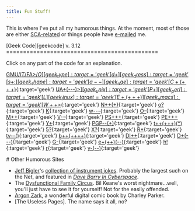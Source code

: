 ```yaml
---
title: Fun Stuff!
---
```


This is where I've put all my humorous things. At the moment, most of those are either [SCA-related](sca.html) or things people have [e-mailed](email) me.

<section markdown="1">
[Geek Code][geekcode] v. 3.12
=============================================

Click on any part of the code for an explanation.

[GMU$/IT$/FA>$/O][geek_type]{:target='geek'}
[d+][geek_dress]{:target='geek'}
[s+:][geek_shape]{:target='geek'}
[a--][geek_age]{:target='geek'}
[C+(+++)$][geek_comp]{:target='geek'}
[UA+(---)>$][geek_unix]{:target='geek'}
[P+][geek_perl]{:target='geek'}
[L][geek_linux]{:target='geek'}
[E+(+++)][geek_emacs]{:target='geek'}
[W++>$][geek_web]{:target='geek'}
[N++(+)][geek_news]{:target='geek'}
[o?][geek_oracle]{:target='geek'}
[K][geek_kibo]{:target='geek'}
[w---][geek_win]{:target='geek'}
[O-][geek_os2]{:target='geek'}
[M++][geek_mac]{:target='geek'}
[V--][geek_vms]{:target='geek'}
[PS+++][geek_psoc]{:target='geek'}
[PE+++][geek_pecon]{:target='geek'}
[Y+][geek_cypher]{:target='geek'}
[PGP--(+)][geek_pgp]{:target='geek'}
[t++(+++)(\*)][geek_trek]{:target='geek'}
[5?][geek_b5]{:target='geek'}
[X?][geek_xfile]{:target='geek'}
[R\*][geek_role]{:target='geek'}
[tv--()][geek_tv]{:target='geek'}
[b++(++++)][geek_books]{:target='geek'}
[DI++][geek_dogbert]{:target='geek'}
[D+(---)][geek_descent]{:target='geek'}
[G-][geek_geek]{:target='geek'}
[e+(++)(--)][geek_ed]{:target='geek'}
[h!][geek_house]{:target='geek'}
[r][geek_relat]{:target='geek'}
[y-(--)][geek_sex]{:target='geek'}

[geekcode]: http://www.geekcode.com

[geek_type]: http://www.geekcode.com/geek.html#type
[geek_dress]: http://www.geekcode.com/geek.html#dress
[geek_shape]: http://www.geekcode.com/geek.html#shape
[geek_age]: http://www.geekcode.com/geek.html#age
[geek_comp]: http://www.geekcode.com/geek.html#comp
[geek_unix]: http://www.geekcode.com/geek.html#unix
[geek_perl]: http://www.geekcode.com/geek.html#perl
[geek_linux]: http://www.geekcode.com/geek.html#linux
[geek_emacs]: http://www.geekcode.com/geek.html#emacs
[geek_web]: http://www.geekcode.com/geek.html#web
[geek_news]: http://www.geekcode.com/geek.html#news
[geek_oracle]: http://www.geekcode.com/geek.html#oracle
[geek_kibo]: http://www.geekcode.com/geek.html#kibo
[geek_win]: http://www.geekcode.com/geek.html#win
[geek_os2]: http://www.geekcode.com/geek.html#os2
[geek_mac]: http://www.geekcode.com/geek.html#mac
[geek_vms]: http://www.geekcode.com/geek.html#vms
[geek_psoc]: http://www.geekcode.com/geek.html#psoc
[geek_pecon]: http://www.geekcode.com/geek.html#pecon
[geek_cypher]: http://www.geekcode.com/geek.html#cypher
[geek_pgp]: http://www.geekcode.com/geek.html#pgp
[geek_trek]: http://www.geekcode.com/geek.html#trek
[geek_b5]: http://www.geekcode.com/geek.html#b5
[geek_xfile]: http://www.geekcode.com/geek.html#xfile
[geek_role]: http://www.geekcode.com/geek.html#role
[geek_tv]: http://www.geekcode.com/geek.html#tv
[geek_books]: http://www.geekcode.com/geek.html#books
[geek_dogbert]: http://www.geekcode.com/geek.html#dogbert
[geek_descent]: http://www.geekcode.com/geek.html#descent
[geek_geek]: http://www.geekcode.com/geek.html#geek
[geek_ed]: http://www.geekcode.com/geek.html#ed
[geek_house]: http://www.geekcode.com/geek.html#house
[geek_relat]: http://www.geekcode.com/geek.html#relat
[geek_sex]: http://www.geekcode.com/geek.html#sex
</section>

<section markdown="1">
# Other Humorous Sites

* [Jeff Bigler](mailto:jcb@mit.edu)'s [collection of instrument jokes][instrument jokes]. Probably the largest such on the Net, and featured in [<cite>Dave Barry In Cyberspace</cite>][cyberspace].
* The [Dysfunctional Family Circus][dfc]. Bil Keane's worst nightmare...well, you'll just have to see it for yourself! Not for the easily offended.
* [Argon Zark][zark], a wonderful digital comic book by Charley Parker.
* [The Useless Pages]. The name says it all, no?

[instrument jokes]: http://www.mit.edu/people/jcb/jokes/
[cyberspace]: http://www.amazon.com/exec/obidos/ASIN/0449912302/marnenlaibowkose
[dfc]: http://www.spinnwebe.com/dfc/
[zark]: http://www.zark.com/
[useless]: http://www.go2net.com/internet/useless/
</section>
